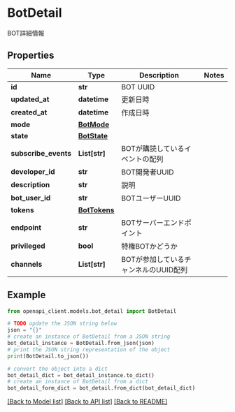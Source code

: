 # BotDetail

BOT詳細情報

## Properties

Name | Type | Description | Notes
------------ | ------------- | ------------- | -------------
**id** | **str** | BOT UUID | 
**updated_at** | **datetime** | 更新日時 | 
**created_at** | **datetime** | 作成日時 | 
**mode** | [**BotMode**](BotMode.md) |  | 
**state** | [**BotState**](BotState.md) |  | 
**subscribe_events** | **List[str]** | BOTが購読しているイベントの配列 | 
**developer_id** | **str** | BOT開発者UUID | 
**description** | **str** | 説明 | 
**bot_user_id** | **str** | BOTユーザーUUID | 
**tokens** | [**BotTokens**](BotTokens.md) |  | 
**endpoint** | **str** | BOTサーバーエンドポイント | 
**privileged** | **bool** | 特権BOTかどうか | 
**channels** | **List[str]** | BOTが参加しているチャンネルのUUID配列 | 

## Example

```python
from openapi_client.models.bot_detail import BotDetail

# TODO update the JSON string below
json = "{}"
# create an instance of BotDetail from a JSON string
bot_detail_instance = BotDetail.from_json(json)
# print the JSON string representation of the object
print(BotDetail.to_json())

# convert the object into a dict
bot_detail_dict = bot_detail_instance.to_dict()
# create an instance of BotDetail from a dict
bot_detail_form_dict = bot_detail.from_dict(bot_detail_dict)
```
[[Back to Model list]](../README.md#documentation-for-models) [[Back to API list]](../README.md#documentation-for-api-endpoints) [[Back to README]](../README.md)


